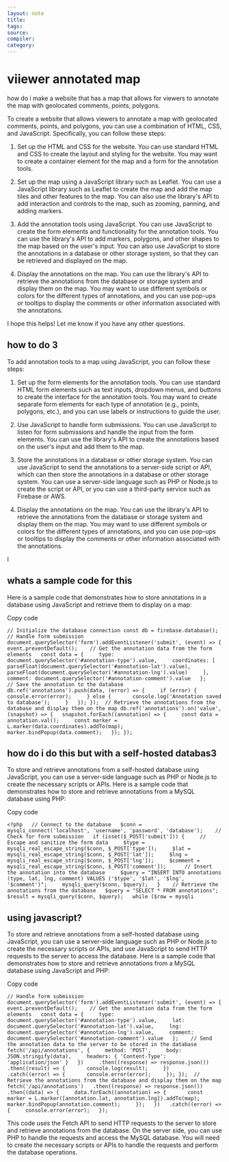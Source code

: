 ```yaml
---
layout: note
title:
tags: 
source:
compiler:
category:
---
```


# viiewer annotated map

how do i make a website that has a map that allows for viewers to annotate the map with geolocated comments, points, polygons.

To create a website that allows viewers to annotate a map with geolocated comments, points, and polygons, you can use a combination of HTML, CSS, and JavaScript. Specifically, you can follow these steps:

1. Set up the HTML and CSS for the website. You can use standard HTML and CSS to create the layout and styling for the website. You may want to create a container element for the map and a form for the annotation tools.
    
2. Set up the map using a JavaScript library such as Leaflet. You can use a JavaScript library such as Leaflet to create the map and add the map tiles and other features to the map. You can also use the library's API to add interaction and controls to the map, such as zooming, panning, and adding markers.
    
3. Add the annotation tools using JavaScript. You can use JavaScript to create the form elements and functionality for the annotation tools. You can use the library's API to add markers, polygons, and other shapes to the map based on the user's input. You can also use JavaScript to store the annotations in a database or other storage system, so that they can be retrieved and displayed on the map.
    
4. Display the annotations on the map. You can use the library's API to retrieve the annotations from the database or storage system and display them on the map. You may want to use different symbols or colors for the different types of annotations, and you can use pop-ups or tooltips to display the comments or other information associated with the annotations.
    

I hope this helps! Let me know if you have any other questions.

## how to do 3

To add annotation tools to a map using JavaScript, you can follow these steps:

1. Set up the form elements for the annotation tools. You can use standard HTML form elements such as text inputs, dropdown menus, and buttons to create the interface for the annotation tools. You may want to create separate form elements for each type of annotation (e.g., points, polygons, etc.), and you can use labels or instructions to guide the user.
    
2. Use JavaScript to handle form submissions. You can use JavaScript to listen for form submissions and handle the input from the form elements. You can use the library's API to create the annotations based on the user's input and add them to the map.
    
3. Store the annotations in a database or other storage system. You can use JavaScript to send the annotations to a server-side script or API, which can then store the annotations in a database or other storage system. You can use a server-side language such as PHP or Node.js to create the script or API, or you can use a third-party service such as Firebase or AWS.
    
4. Display the annotations on the map. You can use the library's API to retrieve the annotations from the database or storage system and display them on the map. You may want to use different symbols or colors for the different types of annotations, and you can use pop-ups or tooltips to display the comments or other information associated with the annotations.
    

I

## whats a sample code for this

Here is a sample code that demonstrates how to store annotations in a database using JavaScript and retrieve them to display on a map:

Copy code

```
// Initialize the database connection const db = firebase.database();  // Handle form submission document.querySelector('form').addEventListener('submit', (event) => {   event.preventDefault();    // Get the annotation data from the form elements   const data = {     type: document.querySelector('#annotation-type').value,     coordinates: [       parseFloat(document.querySelector('#annotation-lat').value),       parseFloat(document.querySelector('#annotation-lng').value)     ],     comment: document.querySelector('#annotation-comment').value   };    // Save the annotation to the database   db.ref('annotations').push(data, (error) => {     if (error) {       console.error(error);     } else {       console.log('Annotation saved to database');     }   }); });  // Retrieve the annotations from the database and display them on the map db.ref('annotations').on('value', (snapshot) => {   snapshot.forEach((annotation) => {     const data = annotation.val();     const marker = L.marker(data.coordinates).addTo(map);     marker.bindPopup(data.comment);   }); });
```

## how do i do this but with a self-hosted databas3

To store and retrieve annotations from a self-hosted database using JavaScript, you can use a server-side language such as PHP or Node.js to create the necessary scripts or APIs. Here is a sample code that demonstrates how to store and retrieve annotations from a MySQL database using PHP:

Copy code

```
<?php   // Connect to the database   $conn = mysqli_connect('localhost', 'username', 'password', 'database');    // Check for form submission   if (isset($_POST['submit'])) {     // Escape and sanitize the form data     $type = mysqli_real_escape_string($conn, $_POST['type']);     $lat = mysqli_real_escape_string($conn, $_POST['lat']);     $lng = mysqli_real_escape_string($conn, $_POST['lng']);     $comment = mysqli_real_escape_string($conn, $_POST['comment']);      // Insert the annotation into the database     $query = "INSERT INTO annotations (type, lat, lng, comment) VALUES ('$type', '$lat', '$lng', '$comment')";     mysqli_query($conn, $query);   }    // Retrieve the annotations from the database   $query = "SELECT * FROM annotations";   $result = mysqli_query($conn, $query);   while ($row = mysqli
```

## using javascript?

To store and retrieve annotations from a self-hosted database using JavaScript, you can use a server-side language such as PHP or Node.js to create the necessary scripts or APIs, and use JavaScript to send HTTP requests to the server to access the database. Here is a sample code that demonstrates how to store and retrieve annotations from a MySQL database using JavaScript and PHP:

Copy code

`// Handle form submission document.querySelector('form').addEventListener('submit', (event) => {   event.preventDefault();    // Get the annotation data from the form elements   const data = {     type: document.querySelector('#annotation-type').value,     lat: document.querySelector('#annotation-lat').value,     lng: document.querySelector('#annotation-lng').value,     comment: document.querySelector('#annotation-comment').value   };    // Send the annotation data to the server to be stored in the database   fetch('/api/annotations', {     method: 'POST',     body: JSON.stringify(data),     headers: { 'Content-Type': 'application/json' }   })     .then((response) => response.json())     .then((result) => {       console.log(result);     })     .catch((error) => {       console.error(error);     }); });  // Retrieve the annotations from the database and display them on the map fetch('/api/annotations')   .then((response) => response.json())   .then((data) => {     data.forEach((annotation) => {       const marker = L.marker([annotation.lat, annotation.lng]).addTo(map);       marker.bindPopup(annotation.comment);     });   })   .catch((error) => {     console.error(error);   });`

This code uses the Fetch API to send HTTP requests to the server to store and retrieve annotations from the database. On the server side, you can use PHP to handle the requests and access the MySQL database. You will need to create the necessary scripts or APIs to handle the requests and perform the database operations.